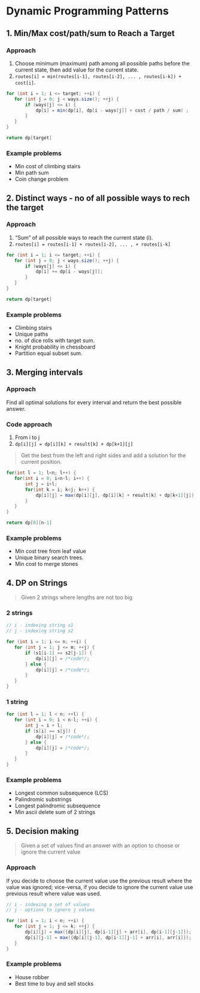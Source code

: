 # Dynamic Programming Patterns

## 1. Min/Max cost/path/sum to Reach a Target

### Approach

1. Choose minimum (maximum) path among all possible paths before the current state, then add value for the current state.
2. `routes[i] = min(routes[i-1], routes[i-2], ... , routes[i-k]) + cost[i]`.

```java
for (int i = 1; i <= target; ++i) {
   for (int j = 0; j < ways.size(); ++j) {
       if (ways[j] <= i) {
           dp[i] = min(dp[i], dp[i - ways[j]] + cost / path / sum) ;
       }
   }
}

return dp[target]
```

### Example problems

* Min cost of climbing stairs
* Min path sum
* Coin change problem

## 2. Distinct ways - no of all possible ways to rech the target

### Approach

1. “Sum” of all possible ways to reach the current state (i).
2. `routes[i] = routes[i-1] + routes[i-2], ... , + routes[i-k]`

```java
for (int i = 1; i <= target; ++i) {
   for (int j = 0; j < ways.size(); ++j) {
       if (ways[j] <= i) {
           dp[i] += dp[i - ways[j]];
       }
   }
}

return dp[target]
```

### Example problems

* Climbing stairs
* Unique paths
* no. of dice rolls with target sum.
* Knight probability in chessboard
* Partition equal subset sum.

## 3. Merging intervals

### Approach

Find all optimal solutions for every
interval and return the best possible answer.

### Code approach

1. From i to j
2. `dp[i][j] = dp[i][k] + result[k] + dp[k+1][j]`

> Get the best from the left and right sides and add a solution for the current position.

```java
for(int l = 1; l<n; l++) {
   for(int i = 0; i<n-l; i++) {
       int j = i+l;
       for(int k = i; k<j; k++) {
           dp[i][j] = max(dp[i][j], dp[i][k] + result[k] + dp[k+1][j]);
       }
   }
}

return dp[0][n-1]
```

### Example problems

* Min cost tree from leaf value
* Unique binary search trees.
* Min cost to merge stones

## 4. DP on Strings

> Given 2 strings where lengths are not too big

### 2 strings

```java
// i - indexing string s1
// j - indexing string s2

for (int i = 1; i <= n; ++i) {
   for (int j = 1; j <= m; ++j) {
       if (s1[i-1] == s2[j-1]) {
           dp[i][j] = /*code*/;
       } else {
           dp[i][j] = /*code*/;
       }
   }
}
```

### 1 string

```java
for (int l = 1; l < n; ++l) {
   for (int i = 0; i < n-l; ++i) {
       int j = i + l;
       if (s[i] == s[j]) {
           dp[i][j] = /*code*/;
       } else {
           dp[i][j] = /*code*/;
       }
   }
}
```

### Example problems

* Longest common subsequence (LCS)
* Palindromic substrings
* Longest palindromic subsequence
* Min ascii delete sum of 2 strings

## 5. Decision making

> Given a set of values find an answer with an option to choose or ignore the current value

### Approach

If you decide to choose the current value use the previous result where the value was ignored; vice-versa, if you decide to ignore the current value use previous result where value was used.

```java
// i - indexing a set of values
// j - options to ignore j values

for (int i = 1; i < n; ++i) {
   for (int j = 1; j <= k; ++j) {
       dp[i][j] = max({dp[i][j], dp[i-1][j] + arr[i], dp[i-1][j-1]});
       dp[i][j-1] = max({dp[i][j-1], dp[i-1][j-1] + arr[i], arr[i]});
   }
}
```

### Example problems

* House robber
* Best time to buy and sell stocks
